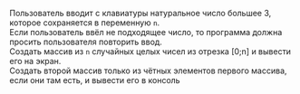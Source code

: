 Пользователь вводит с клавиатуры натуральное число большее 3, которое сохраняется в переменную `n`.  
Если пользователь ввёл не подходящее число, то программа должна просить пользователя повторить ввод.  
Создать массив из `n` случайных целых чисел из отрезка \[0;n\] и вывести его на экран.  
Создать второй массив только из чётных элементов первого массива, если они там есть, и вывести его в консоль
